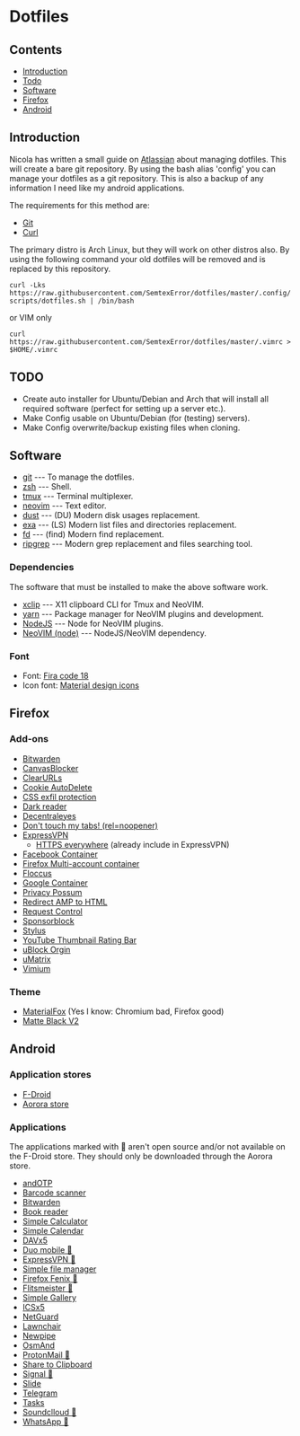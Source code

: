 # Dotfiles

## Contents
* [Introduction](#introduction)
* [Todo](#todo)
* [Software](#software)
* [Firefox](#firefox)
* [Android](#android)

## Introduction
Nicola has written a small guide on [Atlassian](https://www.atlassian.com/git/tutorials/dotfiles) about managing dotfiles.
This will create a bare git repository.
By using the bash alias 'config' you can manage your dotfiles as a git repository.
This is also a backup of any information I need like my android applications.

The requirements for this method are:
* [Git](https://www.archlinux.org/packages/extra/x86_64/git/)
* [Curl](https://www.archlinux.org/packages/core/x86_64/curl/)

The primary distro is Arch Linux, but they will work on other distros also. By using the following command your old dotfiles will be removed and is replaced by this repository.

`curl -Lks https://raw.githubusercontent.com/SemtexError/dotfiles/master/.config/scripts/dotfiles.sh | /bin/bash`

or VIM only

`curl https://raw.githubusercontent.com/SemtexError/dotfiles/master/.vimrc > $HOME/.vimrc`

## TODO
* Create auto installer for Ubuntu/Debian and Arch that will install all required software (perfect for setting up a server etc.).
* Make Config usable on Ubuntu/Debian (for (testing) servers).
* Make Config overwrite/backup existing files when cloning.

## Software
* [git](https://git-scm.com/) --- To manage the dotfiles.
* [zsh](https://www.zsh.org/) --- Shell.
* [tmux](https://github.com/tmux/tmux) --- Terminal multiplexer.
* [neovim](https://neovim.io/) --- Text editor.
* [dust](https://github.com/bootandy/dust) --- (DU) Modern disk usages replacement.
* [exa](https://github.com/ogham/exa) --- (LS) Modern list files and directories replacement.
* [fd](https://github.com/sharkdp/fd) --- (find) Modern find replacement.
* [ripgrep](https://github.com/BurntSushi/ripgrep) --- Modern grep replacement and files searching tool.

### Dependencies
The software that must be installed to make the above software work.
* [xclip](https://github.com/astrand/xclip) --- X11 clipboard CLI for Tmux and NeoVIM.
* [yarn](https://yarnpkg.com/) --- Package manager for NeoVIM plugins and development.
* [NodeJS](https://nodejs.org/en/) --- Node for NeoVIM plugins.
* [NeoVIM (node)](https://www.npmjs.com/package/neovim) --- NodeJS/NeoVIM dependency.

### Font
* Font: [Fira code 18](https://www.archlinux.org/packages/community/any/ttf-fira-code/)
* Icon font: [Material design icons](https://aur.archlinux.org/packages/ttf-material-design-icons-webfont/)

## Firefox

### Add-ons
* [Bitwarden](https://addons.mozilla.org/en-US/firefox/addon/bitwarden-password-manager/)
* [CanvasBlocker](https://addons.mozilla.org/en-US/firefox/addon/canvasblocker/)
* [ClearURLs](https://addons.mozilla.org/en-US/firefox/addon/clearurls/)
* [Cookie AutoDelete](https://addons.mozilla.org/en-US/firefox/addon/cookie-autodelete/)
* [CSS exfil protection](https://addons.mozilla.org/en-US/firefox/addon/css-exfil-protection/)
* [Dark reader](https://addons.mozilla.org/en-US/firefox/addon/darkreader/)
* [Decentraleyes](https://addons.mozilla.org/en-US/firefox/addon/decentraleyes/)
* [Don't touch my tabs! (rel=noopener)](https://addons.mozilla.org/en-US/firefox/addon/dont-touch-my-tabs/)
* [ExpressVPN](https://addons.mozilla.org/en-US/firefox/addon/expressvpn/)
  * [HTTPS everywhere](https://addons.mozilla.org/en-US/firefox/addon/https-everywhere/) (already include in ExpressVPN)
* [Facebook Container](https://addons.mozilla.org/en-US/firefox/addon/facebook-container/)
* [Firefox Multi-account container](https://addons.mozilla.org/en-US/firefox/addon/multi-account-containers/)
* [Floccus](https://addons.mozilla.org/en-US/firefox/addon/floccus/)
* [Google Container](https://addons.mozilla.org/en-US/firefox/addon/google-container/)
* [Privacy Possum](https://addons.mozilla.org/en-US/firefox/addon/privacy-possum/)
* [Redirect AMP to HTML](https://addons.mozilla.org/en-US/firefox/addon/amp2html/)
* [Request Control](https://addons.mozilla.org/en-US/firefox/addon/requestcontrol/)
* [Sponsorblock](https://addons.mozilla.org/en-US/firefox/addon/sponsorblock/)
* [Stylus](https://addons.mozilla.org/en-US/firefox/addon/styl-us/)
* [YouTube Thumbnail Rating Bar](https://addons.mozilla.org/en-US/firefox/addon/youtube-thumbnail-rating-bar/)
* [uBlock Orgin](https://addons.mozilla.org/en-US/firefox/addon/ublock-origin/)
* [uMatrix](https://addons.mozilla.org/en-US/firefox/addon/umatrix/)
* [Vimium](https://addons.mozilla.org/en-US/firefox/addon/vimium-ff/)

### Theme
* [MaterialFox](https://github.com/muckSponge/MaterialFox) (Yes I know: Chromium bad, Firefox good)
* [Matte Black V2](https://addons.mozilla.org/en-US/firefox/addon/matte-black-v2/)

## Android
### Application stores
* [F-Droid](https://search.f-droid.org)
* [Aorora store](https://f-droid.org/en/packages/com.aurora.store/)

### Applications
The applications marked with 🚩 aren't open source and/or not available on the F-Droid store.
They should only be downloaded through the Aorora store.
* [andOTP](https://f-droid.org/en/packages/org.shadowice.flocke.andotp/)
* [Barcode scanner](https://f-droid.org/en/packages/com.google.zxing.client.android)
* [Bitwarden](https://mobileapp.bitwarden.com/fdroid/)
* [Book reader](https://f-droid.org/en/packages/com.github.axet.bookreader)
* [Simple Calculator](https://f-droid.org/en/packages/com.simplemobiletools.calculator)
* [Simple Calendar](https://f-droid.org/en/packages/com.simplemobiletools.calendar.pro)
* [DAVx5](https://f-droid.org/en/packages/at.bitfire.davdroid)
* [Duo mobile 🚩](https://play.google.com/store/apps/details?id=com.duosecurity.duomobile)
* [ExpressVPN 🚩](https://play.google.com/store/apps/details?id=com.expressvpn.vpn)
* [Simple file manager](https://f-droid.org/en/packages/com.simplemobiletools.filemanager.pro)
* [Firefox Fenix 🚩](https://play.google.com/store/apps/details?id=org.mozilla.fenix)
* [Flitsmeister 🚩](https://play.google.com/store/apps/details?id=nl.flitsmeister)
* [Simple Gallery](https://f-droid.org/en/packages/com.simplemobiletools.gallery.pro)
* [ICSx5](https://f-droid.org/en/packages/at.bitfire.icsdroid)
* [NetGuard](https://f-droid.org/en/packages/eu.faircode.netguard/)
* [Lawnchair](https://f-droid.org/en/packages/ch.deletescape.lawnchair.plah)
* [Newpipe](https://f-droid.org/en/packages/org.schabi.newpipe)
* [OsmAnd](https://f-droid.org/en/packages/net.osmand.plus)
* [ProtonMail 🚩](https://play.google.com/store/apps/details?id=ch.protonmail.android)
* [Share to Clipboard](https://f-droid.org/en/packages/com.tengu.sharetoclipboard)
* [Signal 🚩](https://play.google.com/store/apps/details?id=org.thoughtcrime.securesms)
* [Slide](https://f-droid.org/en/packages/me.ccrama.redditslide)
* [Telegram](https://f-droid.org/en/packages/org.telegram.messenger)
* [Tasks](https://f-droid.org/en/packages/org.dmfs.tasks/)
* [Soundclloud 🚩](https://play.google.com/store/apps/details?id=com.soundcloud.android)
* [WhatsApp 🚩](https://play.google.com/store/apps/details?id=com.whatsapp)

